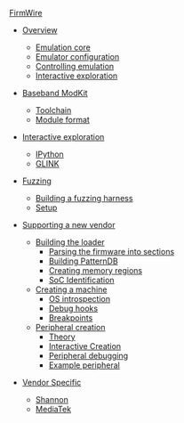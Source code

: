 [FirmWire](./README.md)

- [Overview](overview.md)
  - [Emulation core]()
  - [Emulator configuration]()
  - [Controlling emulation]()
  - [Interactive exploration]()
- [Baseband ModKit]()
  - [Toolchain]()
  - [Module format]()
- [Interactive exploration]()
  - [IPython]()
  - [GLINK]()
- [Fuzzing]()
  - [Building a fuzzing harness]()
  - [Setup]()
- [Supporting a new vendor]()
  - [Building the loader]()
    - [Parsing the firmware into sections]()
    - [Building PatternDB]()
    - [Creating memory regions]()
    - [SoC Identification]()
  - [Creating a machine]()
    - [OS introspection]()
    - [Debug hooks]()
    - [Breakpoints]()
  - [Peripheral creation]()
    - [Theory]()
    - [Interactive Creation]()
    - [Peripheral debugging]()
    - [Example peripheral]()

- [Vendor Specific]()
  - [Shannon]()
  - [MediaTek]()
